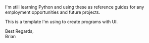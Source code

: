 I'm still learning Python and using these as reference guides for any employment opportunities and future projects.

This is a template I'm using to create programs with UI.

Best Regards,<br/>
Brian
